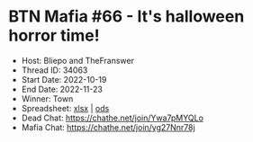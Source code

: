 # BTN Mafia #66 - It's halloween horror time!

* Host: Bliepo and TheFranswer
* Thread ID: 34063
* Start Date: 2022-10-19
* End Date: 2022-11-23
* Winner: Town
* Spreadsheet: [xlsx](../../../../raw/main/btn/66/spreadsheet.xlsx) | [ods](../../../../raw/main/btn/66/spreadsheet.ods)
* Dead Chat: https://chathe.net/join/Ywa7pMYQLo
* Mafia Chat: https://chathe.net/join/yg27Nnr78j
